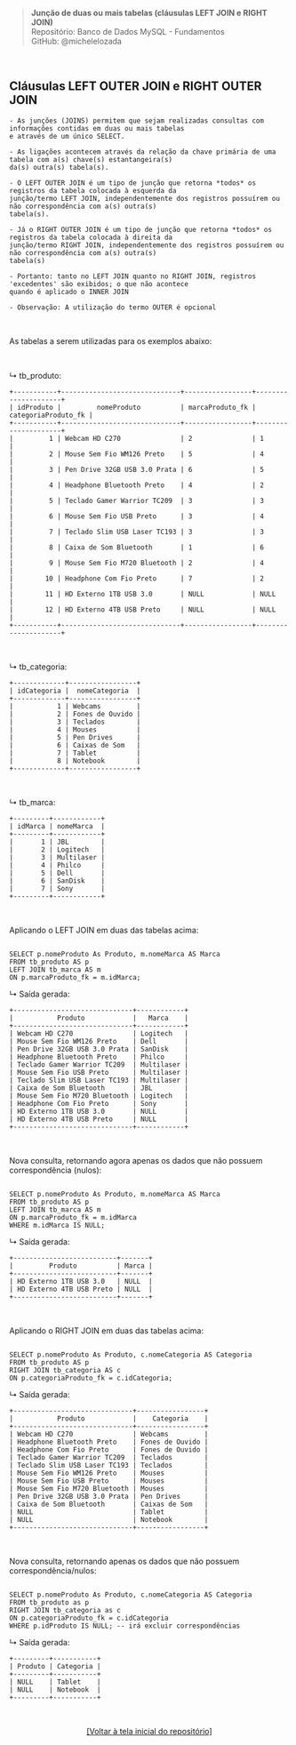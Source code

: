 > **Junção de duas ou mais tabelas (cláusulas LEFT JOIN e RIGHT JOIN)**     
> Repositório: Banco de Dados MySQL - Fundamentos    
> GitHub: @michelelozada
&nbsp;
     
&nbsp;  
## Cláusulas LEFT OUTER JOIN e RIGHT OUTER JOIN  
```
- As junções (JOINS) permitem que sejam realizadas consultas com informações contidas em duas ou mais tabelas
e através de um único SELECT.  
  
- As ligações acontecem através da relação da chave primária de uma tabela com a(s) chave(s) estantangeira(s)
da(s) outra(s) tabela(s).  
  
- O LEFT OUTER JOIN é um tipo de junção que retorna *todos* os registros da tabela colocada à esquerda da 
junção/termo LEFT JOIN, independentemente dos registros possuírem ou não correspondência com a(s) outra(s) 
tabela(s).   
  
- Já o RIGHT OUTER JOIN é um tipo de junção que retorna *todos* os registros da tabela colocada à direita da
junção/termo RIGHT JOIN, independentemente dos registros possuírem ou não correspondência com a(s) outra(s) 
tabela(s)  
  
- Portanto: tanto no LEFT JOIN quanto no RIGHT JOIN, registros 'excedentes' são exibidos; o que não acontece 
quando é aplicado o INNER JOIN  
  
- Observação: A utilização do termo OUTER é opcional
```
     
&nbsp;  

As tabelas a serem utilizadas para os exemplos abaixo:

&nbsp;  

↳ tb_produto:

```
+-----------+------------------------------+-----------------+---------------------+
| idProduto |         nomeProduto          | marcaProduto_fk | categoriaProduto_fk |
+-----------+------------------------------+-----------------+---------------------+
|         1 | Webcam HD C270               | 2               | 1                   |
|         2 | Mouse Sem Fio WM126 Preto    | 5               | 4                   |
|         3 | Pen Drive 32GB USB 3.0 Prata | 6               | 5                   |
|         4 | Headphone Bluetooth Preto    | 4               | 2                   |
|         5 | Teclado Gamer Warrior TC209  | 3               | 3                   |
|         6 | Mouse Sem Fio USB Preto      | 3               | 4                   |
|         7 | Teclado Slim USB Laser TC193 | 3               | 3                   |
|         8 | Caixa de Som Bluetooth       | 1               | 6                   |
|         9 | Mouse Sem Fio M720 Bluetooth | 2               | 4                   |
|        10 | Headphone Com Fio Preto      | 7               | 2                   |
|        11 | HD Externo 1TB USB 3.0       | NULL            | NULL                |
|        12 | HD Externo 4TB USB Preto     | NULL            | NULL                |
+-----------+------------------------------+-----------------+---------------------+
```

&nbsp; 

↳ tb_categoria:
```
+-------------+-----------------+
| idCategoria |  nomeCategoria  |
+-------------+-----------------+
|           1 | Webcams         |
|           2 | Fones de Ouvido |
|           3 | Teclados        |
|           4 | Mouses          |
|           5 | Pen Drives      |
|           6 | Caixas de Som   |
|           7 | Tablet          |
|           8 | Notebook        |
+-------------+-----------------+
```

&nbsp; 

↳ tb_marca:
```
+---------+------------+
| idMarca | nomeMarca  |
+---------+------------+
|       1 | JBL        |
|       2 | Logitech   |
|       3 | Multilaser |
|       4 | Philco     |
|       5 | Dell       |
|       6 | SanDisk    |
|       7 | Sony       |
+---------+------------+
```

&nbsp;

Aplicando o LEFT JOIN em duas das tabelas acima:
```mysql

SELECT p.nomeProduto As Produto, m.nomeMarca AS Marca
FROM tb_produto AS p
LEFT JOIN tb_marca AS m
ON p.marcaProduto_fk = m.idMarca;
```

↳ Saída gerada: 
```
+------------------------------+------------+
|           Produto            |   Marca    |
+------------------------------+------------+
| Webcam HD C270               | Logitech   |
| Mouse Sem Fio WM126 Preto    | Dell       |
| Pen Drive 32GB USB 3.0 Prata | SanDisk    |
| Headphone Bluetooth Preto    | Philco     |
| Teclado Gamer Warrior TC209  | Multilaser |
| Mouse Sem Fio USB Preto      | Multilaser |
| Teclado Slim USB Laser TC193 | Multilaser |
| Caixa de Som Bluetooth       | JBL        |
| Mouse Sem Fio M720 Bluetooth | Logitech   |
| Headphone Com Fio Preto      | Sony       |
| HD Externo 1TB USB 3.0       | NULL       |
| HD Externo 4TB USB Preto     | NULL       |
+------------------------------+------------+
```

&nbsp;

Nova consulta, retornando agora apenas os dados que não possuem correspondência (nulos):
```mysql

SELECT p.nomeProduto As Produto, m.nomeMarca AS Marca
FROM tb_produto AS p
LEFT JOIN tb_marca AS m
ON p.marcaProduto_fk = m.idMarca
WHERE m.idMarca IS NULL; 
```

↳ Saída gerada: 
```
+--------------------------+-------+
|         Produto          | Marca |
+--------------------------+-------+
| HD Externo 1TB USB 3.0   | NULL  |
| HD Externo 4TB USB Preto | NULL  |
+--------------------------+-------+
```

&nbsp;

Aplicando o RIGHT JOIN em duas das tabelas acima:
```mysql

SELECT p.nomeProduto As Produto, c.nomeCategoria AS Categoria
FROM tb_produto AS p
RIGHT JOIN tb_categoria AS c
ON p.categoriaProduto_fk = c.idCategoria;
```

↳ Saída gerada: 
```
+------------------------------+-----------------+
|           Produto            |    Categoria    |
+------------------------------+-----------------+
| Webcam HD C270               | Webcams         |
| Headphone Bluetooth Preto    | Fones de Ouvido |
| Headphone Com Fio Preto      | Fones de Ouvido |
| Teclado Gamer Warrior TC209  | Teclados        |
| Teclado Slim USB Laser TC193 | Teclados        |
| Mouse Sem Fio WM126 Preto    | Mouses          |
| Mouse Sem Fio USB Preto      | Mouses          |
| Mouse Sem Fio M720 Bluetooth | Mouses          |
| Pen Drive 32GB USB 3.0 Prata | Pen Drives      |
| Caixa de Som Bluetooth       | Caixas de Som   |
| NULL                         | Tablet          |
| NULL                         | Notebook        |
+------------------------------+-----------------+
```

&nbsp;

Nova consulta, retornando apenas os dados que não possuem correspondência/nulos:
```mysql

SELECT p.nomeProduto As Produto, c.nomeCategoria AS Categoria
FROM tb_produto as p
RIGHT JOIN tb_categoria as c
ON p.categoriaProduto_fk = c.idCategoria
WHERE p.idProduto IS NULL; -- irá excluir correspondências
```

↳ Saída gerada: 
```
+---------+-----------+
| Produto | Categoria |
+---------+-----------+
| NULL    | Tablet    |
| NULL    | Notebook  |
+---------+-----------+
```

&nbsp;

<div align="center">
<a href="https://github.com/michelelozada/MySQL-Study-Notes">[Voltar à tela inicial do repositório]</a>
</div>
